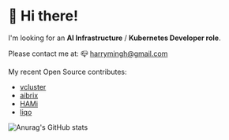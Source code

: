 # 👋 Hi there!
I'm looking for an **AI Infrastructure** / **Kubernetes Developer role**. 

Please contact me at: 📪 harrymingh@gmail.com

My recent Open Source contributes:

* [vcluster](https://github.com/loft-sh/vcluster/pulls?q=is%3Apr+author%3Amayooot+)
* [aibrix](https://github.com/vllm-project/aibrix/pulls?q=is%3Apr+author%3Amayooot+)
* [HAMi](https://github.com/Project-HAMi/HAMi/pulls?q=is%3Apr+author%3Amayooot+)
* [liqo](https://github.com/liqotech/liqo/pulls?q=is%3Apr+author%3Amayooot+)

![Anurag's GitHub stats](https://github-readme-stats.vercel.app/api?username=mayooot&show_icons=true&bg_color=00000000)











<?
If you find my work helpful, please consider buying me a coffee :)

[![ko-fi](https://ko-fi.com/img/githubbutton_sm.svg)](https://ko-fi.com/harryli)
>
